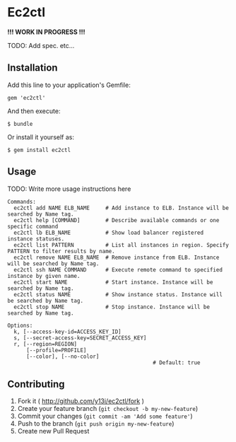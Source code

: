 # Ec2ctl

**!!! WORK IN PROGRESS !!!**

TODO: Add spec. etc...

## Installation

Add this line to your application's Gemfile:

    gem 'ec2ctl'

And then execute:

    $ bundle

Or install it yourself as:

    $ gem install ec2ctl

## Usage

TODO: Write more usage instructions here

```
Commands:
  ec2ctl add NAME ELB_NAME     # Add instance to ELB. Instance will be searched by Name tag.
  ec2ctl help [COMMAND]        # Describe available commands or one specific command
  ec2ctl lb ELB_NAME           # Show load balancer registered instance statuses.
  ec2ctl list PATTERN          # List all instances in region. Specify PATTERN to filter results by name.
  ec2ctl remove NAME ELB_NAME  # Remove instance from ELB. Instance will be searched by Name tag.
  ec2ctl ssh NAME COMMAND      # Execute remote command to specified instance by given name.
  ec2ctl start NAME            # Start instance. Instance will be searched by Name tag.
  ec2ctl status NAME           # Show instance status. Instance will be searched by Name tag.
  ec2ctl stop NAME             # Stop instance. Instance will be searched by Name tag.

Options:
  k, [--access-key-id=ACCESS_KEY_ID]
  s, [--secret-access-key=SECRET_ACCESS_KEY]
  r, [--region=REGION]
      [--profile=PROFILE]
      [--color], [--no-color]
                                              # Default: true
```

## Contributing

1. Fork it ( http://github.com/y13i/ec2ctl/fork )
2. Create your feature branch (`git checkout -b my-new-feature`)
3. Commit your changes (`git commit -am 'Add some feature'`)
4. Push to the branch (`git push origin my-new-feature`)
5. Create new Pull Request

